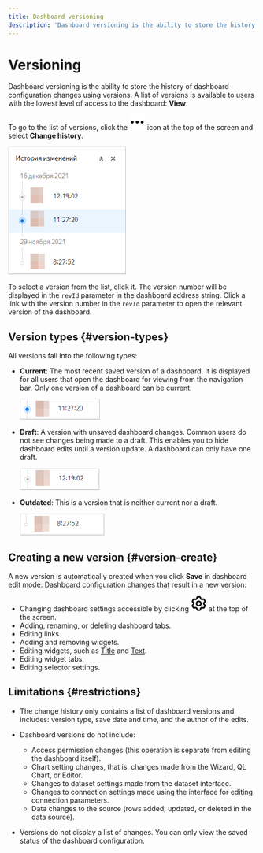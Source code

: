 ```yaml
---
title: Dashboard versioning
description: 'Dashboard versioning is the ability to store the history of dashboard configuration changes using versions. A list of versions is available to users with the lowest level of access to the dashboard: **View**.'
---
```


# Versioning

Dashboard versioning is the ability to store the history of dashboard configuration changes using versions. A list of versions is available to users with the lowest level of access to the dashboard: **View**.

To go to the list of versions, click the ![image](../../_assets/console-icons/ellipsis.svg) icon at the top of the screen and select **Change history**.

![image](../../_assets/datalens/concepts/version-list.png)

To select a version from the list, click it. The version number will be displayed in the `revId` parameter in the dashboard address string. Click a link with the version number in the `revId` parameter to open the relevant version of the dashboard.

## Version types {#version-types}

All versions fall into the following types:

* **Current**: The most recent saved version of a dashboard. It is displayed for all users that open the dashboard for viewing from the navigation bar. Only one version of a dashboard can be current.
  
  ![image](../../_assets/datalens/concepts/current-version.png)
  
* **Draft**: A version with unsaved dashboard changes. Common users do not see changes being made to a draft. This enables you to hide dashboard edits until a version update. A dashboard can only have one draft.

  ![image](../../_assets/datalens/concepts/draft-version.png)

* **Outdated**: This is a version that is neither current nor a draft.

  ![image](../../_assets/datalens/concepts/old-version.png)

## Creating a new version {#version-create}

A new version is automatically created when you click **Save** in dashboard edit mode. Dashboard configuration changes that result in a new version:

* Changing dashboard settings accessible by clicking ![image](../../_assets/console-icons/gear.svg) at the top of the screen.
* Adding, renaming, or deleting dashboard tabs.
* Editing links.
* Adding and removing widgets.
* Editing widgets, such as [Title](#title) and [Text](#text).
* Editing widget tabs.
* Editing selector settings.

## Limitations {#restrictions}

* The change history only contains a list of dashboard versions and includes: version type, save date and time, and the author of the edits.
* Dashboard versions do not include:

  * Access permission changes (this operation is separate from editing the dashboard itself).
  * Chart setting changes, that is, changes made from the Wizard, QL Chart, or Editor.
  * Changes to dataset settings made from the dataset interface.
  * Changes to connection settings made using the interface for editing connection parameters.
  * Data changes to the source (rows added, updated, or deleted in the data source).

* Versions do not display a list of changes. You can only view the saved status of the dashboard configuration.

